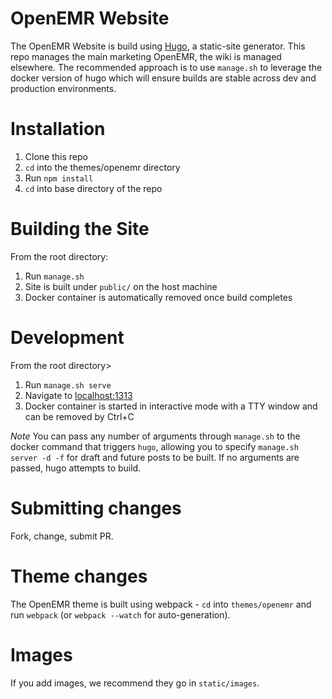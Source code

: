 # OpenEMR Website

The OpenEMR Website is build using [Hugo](https://gohugo.io), a static-site
generator. This repo manages the main marketing OpenEMR, the wiki is managed
elsewhere. The recommended approach is to use `manage.sh` to leverage the docker
version of hugo which will ensure builds are stable across dev and production
environments.

# Installation

1. Clone this repo
2. `cd` into the themes/openemr directory
3. Run `npm install`
4. `cd` into base directory of the repo

# Building the Site
From the root directory:
1. Run `manage.sh`
2. Site is built under `public/` on the host machine
3. Docker container is automatically removed once build completes

# Development
From the root directory>
1. Run `manage.sh serve`
2. Navigate to [localhost:1313](http://localhost:1313)
3. Docker container is started in interactive mode with a TTY window and can be 
removed by Ctrl+C

*Note*
You can pass any number of arguments through `manage.sh` to the docker command
that triggers `hugo`, allowing you to specify `manage.sh server -d -f` for draft
and future posts to be built. If no arguments are passed, hugo attempts to build.

# Submitting changes

Fork, change, submit PR.

# Theme changes

The OpenEMR theme is built using webpack - `cd` into `themes/openemr` and run
`webpack` (or `webpack --watch` for auto-generation).

# Images

If you add images, we recommend they go in `static/images`.
